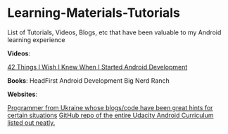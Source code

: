 # Learning-Materials-Tutorials
List of Tutorials, Videos, Blogs, etc that have been valuable to my Android learning experience

**Videos**:

[42 Things I Wish I Knew When I Started Android Development](https://www.youtube.com/watch?v=xwvj3YWe2cw&t=649s)

**Books**:
HeadFirst Android Development
Big Nerd Ranch

**Websites**:

[Programmer from Ukraine whose blogs/code have been great hints for certain situations](http://en.proft.me/)
[GitHub repo of the entire Udacity Android Curriculum listed out neatly.](https://github.com/Enteleform/-RES-/blob/master/%5BLinks%5D/%5BAndroid%5D%20Udacity%20Curriculum.md#full-curriculum-outline) 
